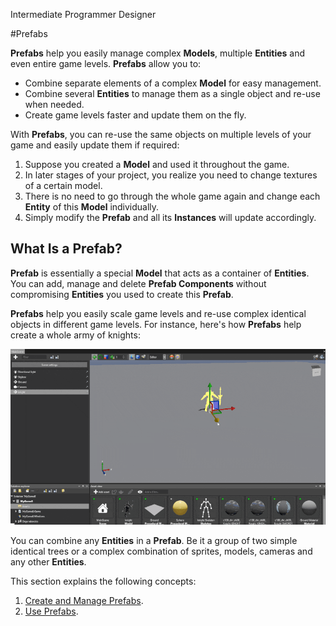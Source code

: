 <span class="label label-doc-level">Intermediate</span>
<span class="label label-doc-audience">Programmer</span>
<span class="label label-doc-audience">Designer</span>

#Prefabs

**Prefabs** help you easily manage complex **Models**, multiple **Entities** and even entire game levels.
**Prefabs** allow you to:

* Combine separate elements of a complex **Model** for easy management.
* Combine several **Entities** to manage them as a single object and re-use when needed.
* Create game levels faster and update them on the fly.

With **Prefabs**, you can re-use the same objects on multiple levels of your game and easily update them if required:

1. Suppose you created a **Model** and used it throughout the game.
2. In later stages of your project, you realize you need to change textures of a certain model.
3. There is no need to go through the whole game again and change each **Entity** of this **Model** individually.
4. Simply modify the **Prefab** and all its **Instances** will update accordingly.

## What Is a Prefab?
**Prefab** is essentially a special **Model** that acts as a container of **Entities**.
You can add, manage and delete **Prefab Components** without compromising **Entities** you used to create this **Prefab**.

**Prefabs** help you easily scale game levels and re-use complex identical objects in different game levels.
For instance, here's how **Prefabs** help create a whole army of knights:

![Use prefabs](media/use-prefabs-compressed.gif)

You can combine any **Entities** in a **Prefab**.
Be it a group of two simple identical trees or a complex combination of sprites, models, cameras and any other **Entities**.

This section explains the following concepts:

1. [Create and Manage Prefabs](create-and-manage-prefabs.md).
2. [Use Prefabs](use-prefabs.md).
